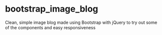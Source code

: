 # bootstrap_image_blog
Clean, simple image blog made using Bootstrap with jQuery to try out some of the components and easy responsiveness 
